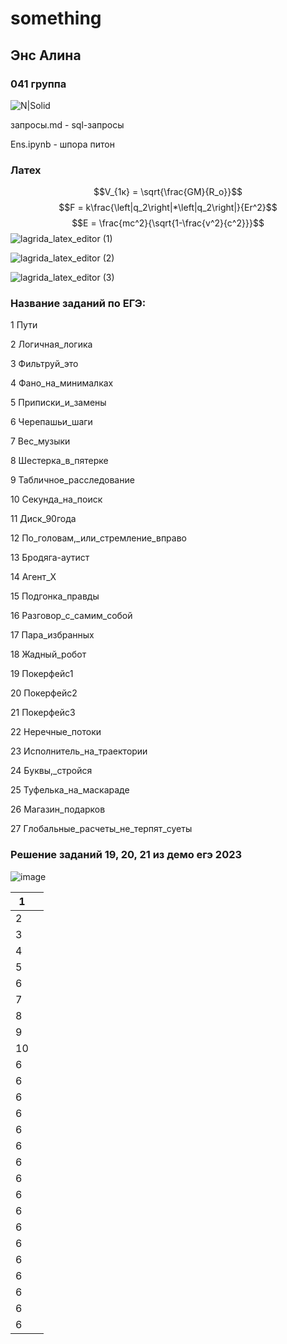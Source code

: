 # something

## Энс Алина
### 041 группа
![N|Solid](https://pic.rutubelist.ru/video/eb/f8/ebf8d86ddd388ef643c195927b2be660.jpg)


запросы.md - sql-запросы

Ens.ipynb - шпора питон


### Латех

$$V_{1к} = \sqrt{\frac{GM}{R_o}}$$
$$F = k\frac{\left|q_2\right|*\left|q_2\right|}{Er^2}$$
$$E = \frac{mc^2}{\sqrt{1-\frac{v^2}{c^2}}}$$
![lagrida_latex_editor (1)](https://user-images.githubusercontent.com/95280574/200472037-05c7085c-29cd-4d56-b969-a68a178e4a7a.png)

![lagrida_latex_editor (2)](https://user-images.githubusercontent.com/95280574/200472110-7a1948b9-b31d-4b66-aba7-4ff932cec632.png)

![lagrida_latex_editor (3)](https://user-images.githubusercontent.com/95280574/200472169-02657701-936e-41b1-ba45-8505ee94e49e.png)


### Название заданий по ЕГЭ:
1 Пути

2 Логичная_логика

3 Фильтруй_это

4 Фано_на_минималках

5 Приписки_и_замены

6 Черепашьи_шаги

7 Вес_музыки

8 Шестерка_в_пятерке

9 Табличное_расследование

10 Секунда_на_поиск

11 Диск_90года

12 По_головам,_или_стремление_вправо

13 Бродяга-аутист

14 Агент_Х

15 Подгонка_правды

16 Разговор_с_самим_собой

17 Пара_избранных

18 Жадный_робот

19 Покерфейс1

20 Покерфейс2

21 Покерфейс3

22 Неречные_потоки

23 Исполнитель_на_траектории

24 Буквы,_стройся

25 Туфелька_на_маскараде

26 Магазин_подарков

27 Глобальные_расчеты_не_терпят_суеты


### Решение заданий 19, 20, 21 из демо егэ 2023
![image](https://user-images.githubusercontent.com/95280574/208586811-0eeeb9ce-7ffd-437c-940d-a034288794d0.png)


| 1 |  |
| ------ | ------ |
| 2 | |
| 3 | |
|  4 | |
| 5 | |
| 6 | |
|  7 | |
| 8 | |
| 9 | |
| 10 | |
| 6 | |
| 6 | |
| 6 | |
| 6 | |
| 6 | |
| 6 | |
| 6 | |
| 6 | |
| 6 | |
| 6 | |
| 6 | |
| 6 | |
| 6 | |
| 6 | |
| 6 | |
| 6 | |
| 6 | |
